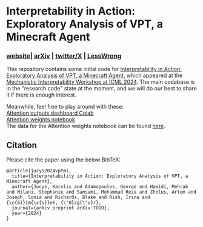 # Interpretability in Action: Exploratory Analysis of VPT, a Minecraft Agent
### [website](https://sites.google.com/view/vpt-mi/)| [arXiv](TODO) | [twitter/X](TODO) | [LessWrong](https://www.lesswrong.com/posts/DrKMpQ8cTyvTdSGzk/interpretability-in-action-exploratory-analysis-of-vpt-a)

This repository contains some initial code for [Interpretability in Action: Exploratory Analysis of VPT, a Minecraft Agent](TODO), which appeared at the [Mechanistic Interpretability Workshop at ICML 2024](https://icml2024mi.pages.dev/). 
The main codebase is in the "research code" state at the moment, and we will do our best to share it if there is enough interest.  

Meanwhile, feel free to play around with these:  
[Attention outputs dashboard Colab](https://colab.research.google.com/drive/1YOwrDGu4lqolrchDFE_BddLrqZ7yaGQX?usp=sharing)  
[Attention weights notebook](attention-weights.ipynb)  
The data for the Attention weights notebook can be found [here](https://drive.google.com/file/d/1Yw9dU8r_UNOMdksYchndoiPXBvuPnqzm/view?usp=sharing).

## Citation

Please cite the paper using the below BibTeX:

```
@article{jucys2024vptmi,
  title={Interpretability in Action: Exploratory Analysis of VPT, a Minecraft Agent},
  author={Jucys, Karolis and Adamopoulos, George and Hamidi, Mehrab and Milani, Stephanie and Samsami, Mohammad Reza and Zholus, Artem and Joseph, Sonia and Richards, Blake and Rish, Irina and {\c{S}}im{\c{s}}ek, {\"O}zg{\"u}r},
  journal={arXiv preprint arXiv:TODO},
  year={2024}
}
```

